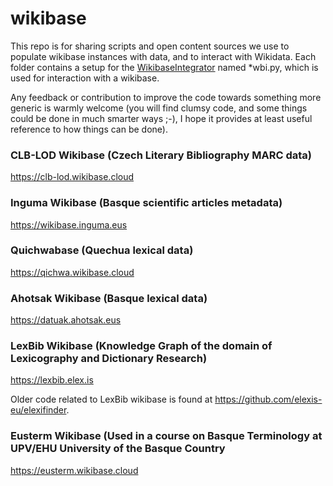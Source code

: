 # wikibase
 This repo is for sharing scripts and open content sources we use to populate wikibase instances with data, and to interact with Wikidata. Each folder contains a setup for the [WikibaseIntegrator](https://github.com/LeMyst/WikibaseIntegrator) named *wbi.py, which is used for interaction with a wikibase. 
 
 Any feedback or contribution to improve the code towards something more generic is warmly welcome (you will find clumsy code, and some things could be done in much smarter ways ;-), I hope it provides at least useful reference to how things can be done).
 
### CLB-LOD Wikibase (Czech Literary Bibliography MARC data)

 https://clb-lod.wikibase.cloud
 
### Inguma Wikibase (Basque scientific articles metadata)

https://wikibase.inguma.eus

### Quichwabase (Quechua lexical data)

https://qichwa.wikibase.cloud

### Ahotsak Wikibase (Basque lexical data)
 
 https://datuak.ahotsak.eus
 
### LexBib Wikibase (Knowledge Graph of the domain of Lexicography and Dictionary Research)
 
 https://lexbib.elex.is
 
 Older code related to LexBib wikibase is found at https://github.com/elexis-eu/elexifinder.
 
### Eusterm Wikibase (Used in a course on Basque Terminology at UPV/EHU University of the Basque Country

 https://eusterm.wikibase.cloud
